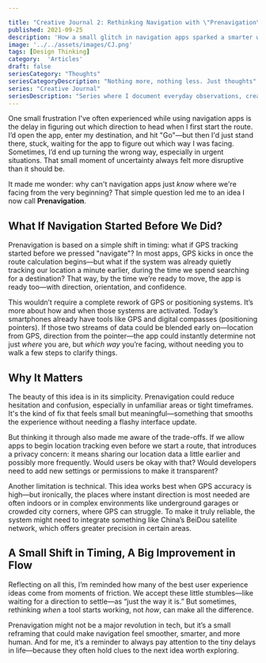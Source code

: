 ```yaml
---

title: "Creative Journal 2: Rethinking Navigation with \"Prenavigation\""
published: 2021-09-25
description: 'How a small glitch in navigation apps sparked a smarter way to start every journey.'
image: '../../assets/images/CJ.png'
tags: [Design Thinking]
category:  'Articles'
draft: false
seriesCategory: "Thoughts"
seriesCategoryDescription: "Nothing more, nothing less. Just thoughts"
series: "Creative Journal"
seriesDescription: "Series where I document everyday observations, creative sparks, and product ideas. It’s a space to reflect on the thought process behind inventing, problem-solving, and reimagining the ordinary."
---
```


One small frustration I've often experienced while using navigation apps is the delay in figuring out which direction to head when I first start the route. I’d open the app, enter my destination, and hit "Go"—but then I'd just stand there, stuck, waiting for the app to figure out which way I was facing. Sometimes, I’d end up turning the wrong way, especially in urgent situations. That small moment of uncertainty always felt more disruptive than it should be.

It made me wonder: why can't navigation apps just *know* where we're facing from the very beginning? That simple question led me to an idea I now call **Prenavigation**.

## What If Navigation Started Before We Did?

Prenavigation is based on a simple shift in timing: what if GPS tracking started before we pressed "navigate"? In most apps, GPS kicks in once the route calculation begins—but what if the system was already quietly tracking our location a minute earlier, during the time we spend searching for a destination? That way, by the time we’re ready to move, the app is ready too—with direction, orientation, and confidence.

This wouldn’t require a complete rework of GPS or positioning systems. It’s more about how and when those systems are activated. Today’s smartphones already have tools like GPS and digital compasses (positioning pointers). If those two streams of data could be blended early on—location from GPS, direction from the pointer—the app could instantly determine not just *where* you are, but *which way* you’re facing, without needing you to walk a few steps to clarify things.

## Why It Matters

The beauty of this idea is in its simplicity. Prenavigation could reduce hesitation and confusion, especially in unfamiliar areas or tight timeframes. It's the kind of fix that feels small but meaningful—something that smooths the experience without needing a flashy interface update.

But thinking it through also made me aware of the trade-offs. If we allow apps to begin location tracking even before we start a route, that introduces a privacy concern: it means sharing our location data a little earlier and possibly more frequently. Would users be okay with that? Would developers need to add new settings or permissions to make it transparent?

Another limitation is technical. This idea works best when GPS accuracy is high—but ironically, the places where instant direction is most needed are often indoors or in complex environments like underground garages or crowded city corners, where GPS can struggle. To make it truly reliable, the system might need to integrate something like China’s BeiDou satellite network, which offers greater precision in certain areas.

## A Small Shift in Timing, A Big Improvement in Flow

Reflecting on all this, I’m reminded how many of the best user experience ideas come from moments of friction. We accept these little stumbles—like waiting for a direction to settle—as “just the way it is.” But sometimes, rethinking *when* a tool starts working, not *how*, can make all the difference.

Prenavigation might not be a major revolution in tech, but it’s a small reframing that could make navigation feel smoother, smarter, and more human. And for me, it’s a reminder to always pay attention to the tiny delays in life—because they often hold clues to the next idea worth exploring.
